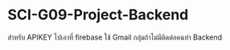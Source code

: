 # SCI-G09-Project-Backend
สำหรับ APIKEY ไปเอาที่ firebase ใช้ Gmail กลุ่มถ้าไม่มีติดต่อคนทำ Backend
